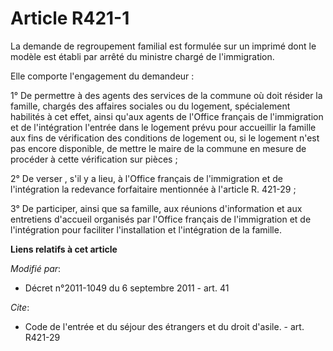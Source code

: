 # Article R421-1

La demande de regroupement familial est formulée sur un imprimé dont le modèle est établi par arrêté du ministre chargé de
l'immigration. 

Elle comporte l'engagement du demandeur : 

1° De permettre à des agents des services de la commune où doit résider la famille, chargés des affaires sociales ou du
logement, spécialement habilités à cet effet, ainsi qu'aux agents de l'Office français de l'immigration et de l'intégration
l'entrée dans le logement prévu pour accueillir la famille aux fins de vérification des conditions de logement ou, si le
logement n'est pas encore disponible, de mettre le maire de la commune en mesure de procéder à cette vérification sur
pièces ; 

2° De verser , s'il y a lieu, à l'Office français de l'immigration et de l'intégration la redevance forfaitaire mentionnée à
l'article R. 421-29 ; 

3° De participer, ainsi que sa famille, aux réunions d'information et aux entretiens d'accueil organisés par l'Office
français de l'immigration et de l'intégration pour faciliter l'installation et l'intégration de la famille.

**Liens relatifs à cet article**

_Modifié par_:

  - Décret n°2011-1049 du 6 septembre 2011 - art. 41

_Cite_:

  - Code de l'entrée et du séjour des étrangers et du droit d'asile. - art. R421-29
